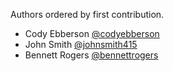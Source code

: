 Authors ordered by first contribution.

* Cody Ebberson [@codyebberson](https://github.com/codyebberson)
* John Smith [@johnsmith415](https://github.com/johnsmith415)
* Bennett Rogers [@bennettrogers](https://github.com/bennettrogers)
